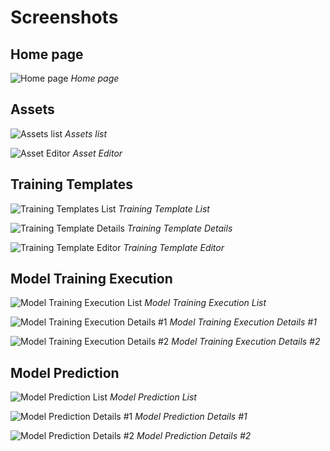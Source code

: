 # Screenshots

## Home page

![Home page](../img/screenshots/homepage.png)
*Home page*

## Assets

![Assets list](../img/screenshots/assets-list.png)
*Assets list*

![Asset Editor](../img/screenshots/assets-editor.png)
*Asset Editor*

## Training Templates

![Training Templates List](../img/screenshots/training-templates-list.png)
*Training Template List*

![Training Template Details](../img/screenshots/training-template-details.png)
*Training Template Details*

![Training Template Editor](../img/screenshots/training-template-editor.png)
*Training Template Editor*

## Model Training Execution

![Model Training Execution List](../img/screenshots/model-training-execution-list.png)
*Model Training Execution List*

![Model Training Execution Details #1](../img/screenshots/model-training-execution-details-1.png)
*Model Training Execution Details #1*

![Model Training Execution Details #2](../img/screenshots/model-training-execution-details-2.png)
*Model Training Execution Details #2*

## Model Prediction

![Model Prediction List](../img/screenshots/model-predictions-list.png)
*Model Prediction List*

![Model Prediction Details #1](../img/screenshots/model-prediction-details-1.png)
*Model Prediction Details #1*

![Model Prediction Details #2](../img/screenshots/model-prediction-details-2.png)
*Model Prediction Details #2*

